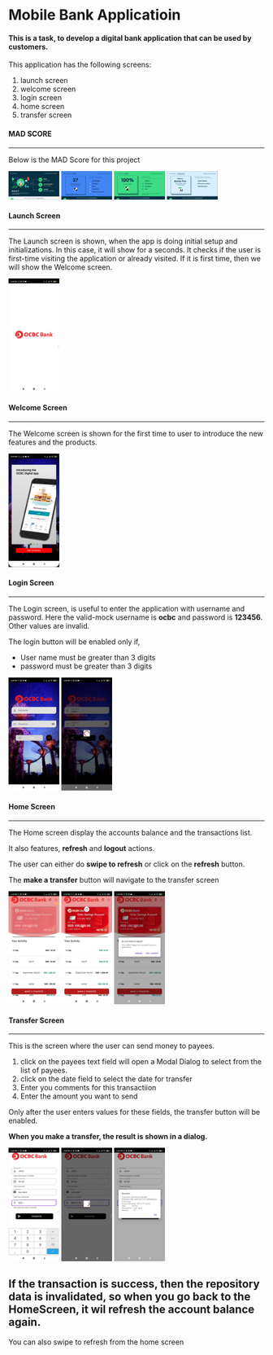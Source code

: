 # Mobile Bank Applicatioin
#### This is a task, to develop a digital bank application that can be used by customers.

This application has the following screens:

1. launch screen
2. welcome screen
3. login screen
4. home screen
5. transfer screen


#### MAD SCORE
------------
Below is the MAD Score for this project

<img src="mad_scorecard/summary.png" width="100" />
<img src="mad_scorecard/jetpack.png" width="100" />
<img src="mad_scorecard/kotlin.png" width="100" />
<img src="mad_scorecard/studio.png" width="100" />


#### Launch Screen
------------
The Launch screen is shown, when the app is doing initial setup and initializations. In this case, it will show for a seconds.
It checks if the user is first-time visiting the application or already visited. If it is first time, then we will show the Welcome screen.

<img src="screenshots/o1.jpeg" width="100" />

#### Welcome Screen
------------
The Welcome screen is shown for the first time to user to introduce the new features and the products.

<img src="screenshots/o2.jpeg" width="100" />
  
#### Login Screen
------------
The Login screen, is useful to enter the application with username and password. Here the valid-mock username is **ocbc** and password is **123456**. Other values are invalid.

The login button will be enabled only if,
- User name must be greater than 3 digits
- password must be greater than 3 digits

<img src="screenshots/o3.jpeg" width="100" /> 
<img src="screenshots/o4.jpeg" width="100" />

#### Home Screen
------------
The Home screen display the accounts balance and the transactions list.

It also features, **refresh** and **logout** actions.

The user can either do **swipe to refresh** or click on the **refresh** button.

The **make a transfer** button will navigate to the transfer screen

<img src="screenshots/o5.jpeg" width="100" />
<img src="screenshots/o6.jpeg" width="100" />
<img src="screenshots/o10.jpeg" width="100" />

#### Transfer Screen
------------
This is the screen where the user can send money to payees.

1. click on the payees text field will open a Modal Dialog to select from the list of payees.
2. click on the date field to select the date for transfer
3. Enter you comments for this transactiion
4. Enter the amount you want to send

Only after the user enters values for these fields, the transfer button will be enabled.

**When you make a transfer, the result is shown in a dialog.**


<img src="screenshots/o7.jpeg" width="100" />
<img src="screenshots/o8.jpeg" width="100" />
<img src="screenshots/o9.jpeg" width="100" />

## If the transaction is success, then the repository data is invalidated, so when you go back to the HomeScreen, it wil refresh the account balance again.

You can also swipe to refresh from the home screen
